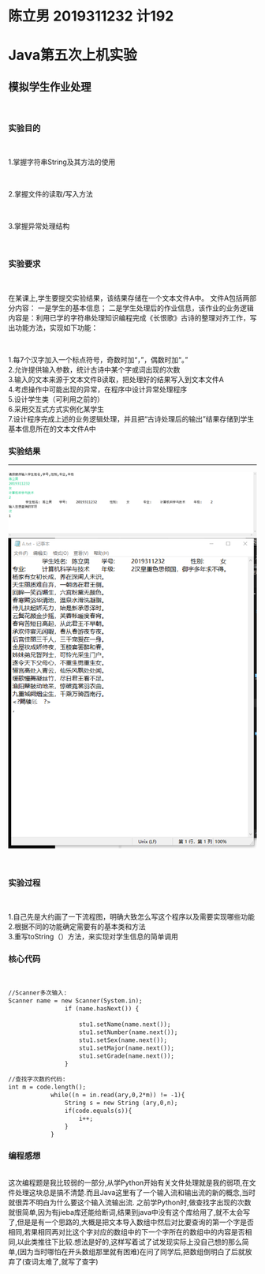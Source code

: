 # 陈立男 2019311232 计192 
# Java第五次上机实验
## 模拟学生作业处理


<br>

### 实验目的  

<br>

1.掌握字符串String及其方法的使用



<br>

2.掌握文件的读取/写入方法

<br>

3.掌握异常处理结构


<br>



### 实验要求

<br>

在某课上,学生要提交实验结果，该结果存储在一个文本文件A中。
文件A包括两部分内容：
一是学生的基本信息；
二是学生处理后的作业信息，该作业的业务逻辑内容是：利用已学的字符串处理知识编程完成《长恨歌》古诗的整理对齐工作，写出功能方法，实现如下功能：
  
    
<br>

1.每7个汉字加入一个标点符号，奇数时加“，”，偶数时加“。”<br>
2.允许提供输入参数，统计古诗中某个字或词出现的次数<br>
3.输入的文本来源于文本文件B读取，把处理好的结果写入到文本文件A<br>
4.考虑操作中可能出现的异常，在程序中设计异常处理程序<br>
5.设计学生类（可利用之前的）<br>
6.采用交互式方式实例化某学生<br>
7.设计程序完成上述的业务逻辑处理，并且把“古诗处理后的输出”结果存储到学生基本信息所在的文本文件A中<br>


### 实验结果
----
![](https://github.com/Mellisa1002/JavaLab5/blob/main/%E8%BF%90%E8%A1%8C%E6%88%AA%E5%9B%BE.png)
![](https://github.com/Mellisa1002/JavaLab5/blob/main/%E7%BB%93%E6%9E%9CA.png)

<br>

### 实验过程

<br>

1.自己先是大约画了一下流程图，明确大致怎么写这个程序以及需要实现哪些功能<br>
2.根据不同的功能确定需要有的基本类和方法<br>
3.重写toString（）方法，来实现对学生信息的简单调用<br>



### 核心代码

<br>

```
//Scanner多次输入:
Scanner name = new Scanner(System.in);
		        if (name.hasNext()) {
		        	
		            stu1.setName(name.next());
		            stu1.setNumber(name.next());
		            stu1.setSex(name.next());
		            stu1.setMajor(name.next());                                              
		            stu1.setGrade(name.next());       
		        }

```
```
//查找字次数的代码:
int m = code.length();
            while((n = in.read(ary,0,2*m)) != -1){
                String s = new String (ary,0,n);
                if(code.equals(s)){
                    i++;
                }
            }
```

### 编程感想

<br>
这次编程题是我比较弱的一部分,从学Python开始有关文件处理就是我的弱项,在文件处理这块总是搞不清楚.而且Java这里有了一个输入流和输出流的新的概念,当时就很弄不明白为什么要这个输入流输出流.
之前学Python时,做查找字出现的次数就很简单,因为有jieba库还能给断词,结果到java中没有这个库给用了,就不太会写了,但是是有一个思路的,大概是把文本导入数组中然后对比要查询的第一个字是否相同,若果相同再对比这个字对应的数组中的下一个字所在的数组中的内容是否相同,以此类推往下比较.想法是好的,这样写着试了试发现实际上没自己想的那么简单,(因为当时哪怕在开头数组那里就有困难)在问了同学后,把数组倒明白了后就放弃了(查词太难了,就写了查字)
<br>
